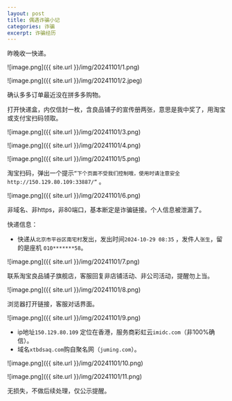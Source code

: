 ```yaml
---
layout: post
title: 偶遇诈骗小记
categories: 诈骗
excerpt: 诈骗经历
---
```


昨晚收一快递。

![image.png]({{ site.url }}/img/20241101/1.png)

![image.png]({{ site.url }}/img/20241101/2.jpeg)

确认多多订单最近没在拼多多购物。

打开快递盒，内仅信封一枚，含良品铺子的宣传册两张，意思是我中奖了，用淘宝或支付宝扫码领取。

![image.png]({{ site.url }}/img/20241101/3.png)

![image.png]({{ site.url }}/img/20241101/4.png)

![image.png]({{ site.url }}/img/20241101/5.png)

淘宝扫码，弹出一个提示`“下个页面不受我们控制哦，使用时请注意安全 http://150.129.80.109:33887/“` 。

![image.png]({{ site.url }}/img/20241101/6.png)

非域名、非https，非80端口，基本断定是诈骗链接。个人信息被泄漏了。

快递信息：

- 快递从`北京市平谷区南宅村`发出，发出时间`2024-10-29 08:35` ，发件人`张生`，留的是座机 `010*******58`。

![image.png]({{ site.url }}/img/20241101/7.png)

联系淘宝良品铺子旗舰店，客服回复非店铺活动、非公司活动，提醒勿上当。

![image.png]({{ site.url }}/img/20241101/8.png)

浏览器打开链接，客服对话界面。

![image.png]({{ site.url }}/img/20241101/9.png)

- ip地址`150.129.80.109` 定位在香港，服务商彩虹云`imidc.com`（非100%确信）。
- 域名`xtbdsaq.com`购自聚名网（`juming.com`）。

![image.png]({{ site.url }}/img/20241101/10.png)

![image.png]({{ site.url }}/img/20241101/11.png)

无损失，不做后续处理，仅公示提醒。